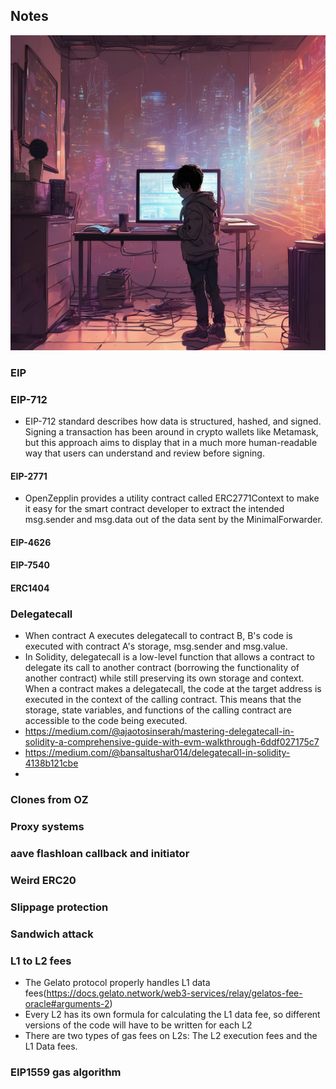 ## Notes
![alt text](image.png)


### EIP


### EIP-712

- EIP-712 standard describes how data is structured, hashed, and signed. Signing a transaction has been around in crypto wallets like Metamask, but this approach aims to display that in a much more human-readable way that users can understand and review before signing.


#### EIP-2771 

- OpenZepplin provides a utility contract called ERC2771Context to make it easy for the smart contract developer to extract the intended msg.sender and msg.data out of the data sent by the MinimalForwarder.


#### EIP-4626

#### EIP-7540



#### ERC1404



### Delegatecall

- When contract A executes delegatecall to contract B, B's code is executed with contract A's storage, msg.sender and msg.value.
- In Solidity, delegatecall is a low-level function that allows a contract to delegate its call to another contract (borrowing the functionality of another contract) while still preserving its own storage and context. When a contract makes a delegatecall, the code at the target address is executed in the context of the calling contract. This means that the storage, state variables, and functions of the calling contract are accessible to the code being executed.
- https://medium.com/@ajaotosinserah/mastering-delegatecall-in-solidity-a-comprehensive-guide-with-evm-walkthrough-6ddf027175c7
- https://medium.com/@bansaltushar014/delegatecall-in-solidity-4138b121cbe
- 

### Clones from OZ


### Proxy systems


### aave flashloan callback and initiator


### Weird ERC20



### Slippage protection

### Sandwich attack


### L1 to L2 fees

- The Gelato protocol properly handles L1 data fees(https://docs.gelato.network/web3-services/relay/gelatos-fee-oracle#arguments-2)
- Every L2 has its own formula for calculating the L1 data fee, so different versions of the code will have to be written for each L2
- There are two types of gas fees on L2s: The L2 execution fees and the L1 Data fees.


### EIP1559 gas algorithm